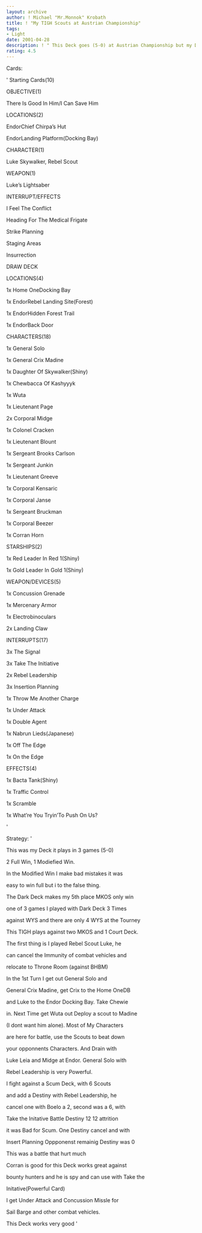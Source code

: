 ```yaml
---
layout: archive
author: ! Michael "Mr.Monnok" Krobath
title: ! "My TIGH Scouts at Austrian Championship"
tags:
- Light
date: 2001-04-28
description: ! " This Deck goes (5-0) at Austrian Championship but my DS sucks. I like it."
rating: 4.5
---
```

Cards: 

' 
 Starting Cards(10)


 OBJECTIVE(1)

 There Is Good In Him/I Can Save Him


 LOCATIONS(2)

 EndorChief Chirpa’s Hut

 EndorLanding Platform(Docking Bay)


 CHARACTER(1)

 Luke Skywalker, Rebel Scout


 WEAPON(1)

 Luke’s Lightsaber


 INTERRUPT/EFFECTS

 I Feel The Conflict

 Heading For The Medical Frigate

 Strike Planning

 Staging Areas

 Insurrection


 DRAW DECK


 LOCATIONS(4)

 1x Home OneDocking Bay

 1x EndorRebel Landing Site(Forest)

 1x EndorHidden Forest Trail

 1x EndorBack Door


 CHARACTERS(18)

 1x General Solo

 1x General Crix Madine

 1x Daughter Of Skywalker(Shiny)

 1x Chewbacca Of Kashyyyk

 1x Wuta

 1x Lieutenant Page

 2x Corporal Midge

 1x Colonel Cracken

 1x Lieutenant Blount

 1x Sergeant Brooks Carlson

 1x Sergeant Junkin

 1x Lieutenant Greeve

 1x Corporal Kensaric

 1x Corporal Janse

 1x Sergeant Bruckman

 1x Corporal Beezer

 1x Corran Horn


 STARSHIPS(2)

 1x Red Leader In Red 1(Shiny)

 1x Gold Leader In Gold 1(Shiny)


 WEAPON/DEVICES(5)

 1x Concussion Grenade

 1x Mercenary Armor

 1x Electrobinoculars

 2x Landing Claw


 INTERRUPTS(17)

 3x The Signal

 3x Take The Initiative

 2x Rebel Leadership

 3x Insertion Planning

 1x Throw Me Another Charge

 1x Under Attack

 1x Double Agent

 1x Nabrun Lieds(Japanese)

 1x Off The Edge

 1x On the Edge


 EFFECTS(4)

 1x Bacta Tank(Shiny)

 1x Traffic Control

 1x Scramble

 1x What’re You Tryin’To Push On Us?

'

Strategy: '

 
 This was my Deck it plays in 3 games (5-0)

 2 Full Win, 1 Modiefied Win.

 In the Modified Win I make bad mistakes it was

 easy to win full but i to the false thing.

 The Dark Deck makes my 5th place MKOS only win

 one of 3 games I played with Dark Deck 3 Times

 against WYS and there are only 4 WYS at the Tourney


 This TIGH plays against two MKOS and 1 Court Deck.


 The first thing is I played Rebel Scout Luke, he

 can cancel the Immunity of combat vehicles and

 relocate to Throne Room (against BHBM)


 In the 1st Turn I get out General Solo and 

 General Crix Madine, get Crix to the Home OneDB

 and Luke to the Endor Docking Bay. Take Chewie

 in. Next Time get Wuta out Deploy a scout to Madine

 (I dont want him alone). Most of My Characters

 are here for battle, use the Scouts to beat down

 your opponnents Characters. And Drain with

 Luke Leia and Midge at Endor. General Solo with

 Rebel Leadership is very Powerful. 

 I fight against a Scum Deck, with 6 Scouts 

 and add a Destiny with Rebel Leadership, he 

 cancel one with Boelo a 2, second was a 6, with

 Take the Initative Battle Destiny 12 12 attrition

 it was Bad for Scum. One Destiny cancel and with 

 Insert Planning Oppponenst remainig Destiny was 0


 This was a battle that hurt much

 Corran is good for this Deck works great against

 bounty hunters and he is spy and can use with Take the 

 Initative(Powerful Card)


 I get Under Attack and Concussion Missle for

 Sail Barge and other combat vehicles. 


 This Deck works very good  '